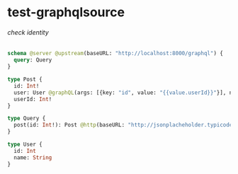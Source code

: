 # test-graphqlsource

###### check identity


```graphql @server
schema @server @upstream(baseURL: "http://localhost:8000/graphql") {
  query: Query
}

type Post {
  id: Int!
  user: User @graphQL(args: [{key: "id", value: "{{value.userId}}"}], name: "user")
  userId: Int!
}

type Query {
  post(id: Int!): Post @http(baseURL: "http://jsonplacheholder.typicode.com", path: "/posts/{{args.id}}")
}

type User {
  id: Int
  name: String
}
```

